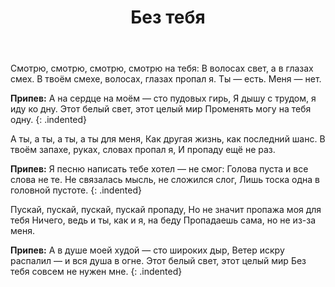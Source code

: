 ﻿---
layout: lyrics
title: Без тебя
excerpt: Смотрю, смотрю, смотрю, смотрю на тебя, в волосах свет, в глазах смех...
---

Смотрю, смотрю, смотрю, смотрю на тебя:
В волосах свет, а в глазах смех.
В твоём смехе, волосах, глазах пропал я.
Ты — есть. Меня — нет.

**Припев:**
А на сердце на моём — сто пудовых гирь,
Я дышу с трудом, я иду ко дну.
Этот белый свет, этот целый мир
Променять могу на тебя одну.
{: .indented}

А ты, а ты, а ты, а ты для меня,
Как другая жизнь, как последний шанс.
В твоём запахе, руках, словах пропал я,
И пропаду ещё не раз.

**Припев:**
Я песню написать тебе хотел — не смог:
Голова пуста и все слова не те.
Не связалась мысль, не сложился слог,
Лишь тоска одна в головной пустоте.
{: .indented}

Пускай, пускай, пускай, пускай пропаду,
Но не значит пропажа моя для тебя
Ничего, ведь и ты, как и я, на беду
Пропадаешь сама, но не из-за меня.

**Припев:**
А в душе моей худой — сто широких дыр,
Ветер искру распалил — и вся душа в огне.
Этот белый свет, этот целый мир
Без тебя совсем не нужен мне.
{: .indented}
